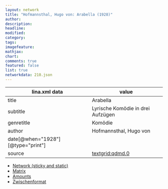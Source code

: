 ```yaml
---
layout: network
title: "Hofmannsthal, Hugo von: Arabella (1928)"
author:
description:
headline:
modified:
category:
tags:
imagefeature: 
mathjax: 
chart: 
comments: true
featured: false
list: true
networkdata: 210.json
---
```

lina.xml data  | value
------------- | -------------
title|Arabella
subtitle|Lyrische Komödie in drei Aufzügen
genretitle|Komödie
author|Hofmannsthal, Hugo von
date[@when="1928"][@type="print"]|
source|[textgrid:qdmd.0](https://textgridlab.org/1.0/tgcrud-public/rest/textgrid:qdmd.0/data)



* [Network (sticky and static)](/linas/network210)
* [Matrix](/linas/matrix210)
* [Amounts](/linas/amount210)
* [Zwischenformat](/linas/lina210 )
